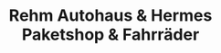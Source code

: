 ---
title: "Rehm Autohaus & Hermes Paketshop & Fahrräder"
url: /hohentengen-am-hochrhein/rehm-autohaus-und-hermes-paketshop-und-fahrraeder/
shop: Autowerkstatt
---